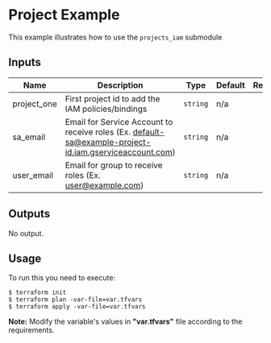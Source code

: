 # Project Example

This example illustrates how to use the `projects_iam` submodule

<!-- BEGINNING OF PRE-COMMIT-TERRAFORM DOCS HOOK -->
## Inputs

| Name | Description | Type | Default | Required |
|------|-------------|------|---------|:--------:|
| project\_one | First project id to add the IAM policies/bindings | `string` | n/a | yes |
| sa\_email | Email for Service Account to receive roles (Ex. default-sa@example-project-id.iam.gserviceaccount.com) | `string` | n/a | no |
| user\_email | Email for group to receive roles (Ex. user@example.com) | `string` | n/a | yes |

## Outputs

No output.


## Usage
To run this you need to execute:

```
$ terraform init
$ terraform plan -var-file=var.tfvars
$ terraform apply -var-file=var.tfvars
```
**Note:** Modify the variable's values in **"var.tfvars"** file according to the requirements. 